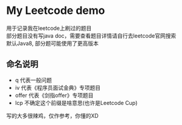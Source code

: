 # My Leetcode demo
用于记录我在leetcode上刷过的题目  
部分题目没有写java doc，需要查看题目详情请自行去leetcode官网搜索  
默认Java8, 部分题可能使用了更高版本

## 命名说明
* q     代表一般问题
* iv    代表《程序员面试金典》专项题目
* offer 代表《剑指offer》专项题目
* lcp   不确定这个前缀是啥意思(也许是Leetcode Cup)

写的大多很辣鸡，仅作参考，你懂的XD